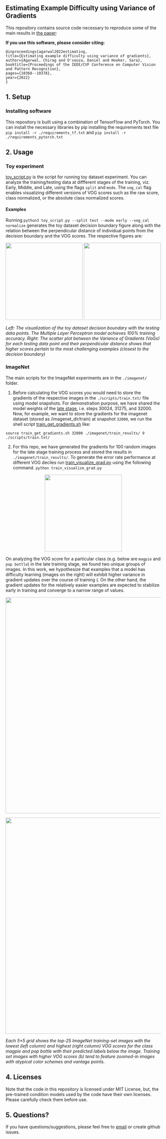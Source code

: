## Estimating Example Difficulty using Variance of Gradients

This repository contains source code necessary to reproduce some of the main results in [the paper](https://arxiv.org/abs/2008.11600):

**If you use this software, please consider citing:**
    
    @inproceedings{agarwal2022estimating, 
    title={Estimating example difficulty using variance of gradients},
    author={Agarwal, Chirag and D'souza, Daniel and Hooker, Sara},
    booktitle={Proceedings of the IEEE/CVF Conference on Computer Vision and Pattern Recognition},
    pages={10368--10378},
    year={2022}
    }
    
## 1. Setup

### Installing software
This repository is built using a combination of TensorFlow and PyTorch. You can install the necessary libraries by pip installing the requirements text file `pip install -r ./requirements_tf.txt` and `pip install -r ./requirements_pytorch.txt`

## 2. Usage
### Toy experiment
[toy_script.py](toy_script.py) is the script for running toy dataset experiment. You can analyze the training/testing data at diffferent stages of the training, viz. Early, Middle, and Late, using the flags `split` and `mode`. The `vog_cal` flag enables visualizing different versions of VOG scores such as the raw score, class normalized, or the absolute class normalized scores. 

#### Examples
Running `python3 toy_script.py --split test --mode early --vog_cal normalize` generates the toy dataset decision boundary figure along with the relation between the perpendicular distance of individual points from the decision boundary and the VOG scores. The respective figures are:

<p align="center">
    <img src="figures/toy_dataset_decision_boundary.jpg" width=250px>
    <img src="figures/test_early_normalize.jpg" width=250px>
</p>
<p align="left"><i>Left: The visualization of the toy dataset decision boundary with the testing data points. The Multiple Layer Perceptron model achieves 100% training accuracy. Right: The scatter plot between the Variance of Gradients (VoGs) for each testing data point and their perpendicular distance shows that higher scores pertain to the most
challenging examples (closest to the decision boundary)</i></p>

### ImageNet
The main scripts for the ImageNet experiments are in the `./imagenet/` folder. 

1. Before calculating the VOG scores you would need to store the gradients of the respective images in the `./scripts/train.txt/` file using model snapshots. For demonstration purpose, we have shared the model weights of the [late stage](https://drive.google.com/drive/folders/1_dY4H_dizvTGUkQFAQANfFRDc_82Bsli?usp=sharing), i.e. steps 30024, 31275, and 32000. Now, for example, we want to store the gradients for the imagenet dataset (stored as <path>/imagenet_dir/train) at snapshot `32000`, we run the shell script [train_get_gradients.sh](train_get_gradients.sh) like:
    
`source train_get_gradients.sh 32000 ./imagenet/train_results/ 9 ./scripts/train.txt/`

2. For this repo, we have generated the gradients for 100 random images for the late stage training process and stored the results in `./imagenet/train_results/`. To generate the error rate performance at different VOG deciles run [train_visualize_grad.py](train_visualize_grad.py) using the following command.
`python train_visualize_grad.py`

<p align="center">
    <img src="imagenet/imagenet_error_plot_late.jpg" width=250px>
</p>

On analyzing the VOG score for a particular class (e.g. below are `magpie` and `pop bottle`) in the late training stage, we found two unique groups of images.
In this work, we hypothesize that examples that a model has difficulty learning (images on the right) will exhibit higher variance in gradient updates over the course of training (. On the
other hand, the gradient updates for the relatively easier examples are expected to stabilize early in training and converge to a narrow range of values.

<p align="center">
    <img src="imagenet/018_late.jpg" width=700px>
</p>
<p align="center">
    <img src="imagenet/737_late.jpg" width=700px>
</p>
<p align="left"><i>Each 5×5 grid shows the top-25 ImageNet training-set images with the lowest (left column) and highest (right column) VOG scores for the class magpie and pop bottle with their predicted labels below the image. Training set images with higher VOG scores (b) tend to feature zoomed-in images with atypical color schemes and vantage points.</i></p>

## 4. Licenses
Note that the code in this repository is licensed under MIT License, but, the pre-trained condition models used by the code have their own licenses. Please carefully check them before use. 

## 5. Questions?
If you have questions/suggestions, please feel free to [email](mailto:chiragagarwall12@gmail.com) or create github issues.
